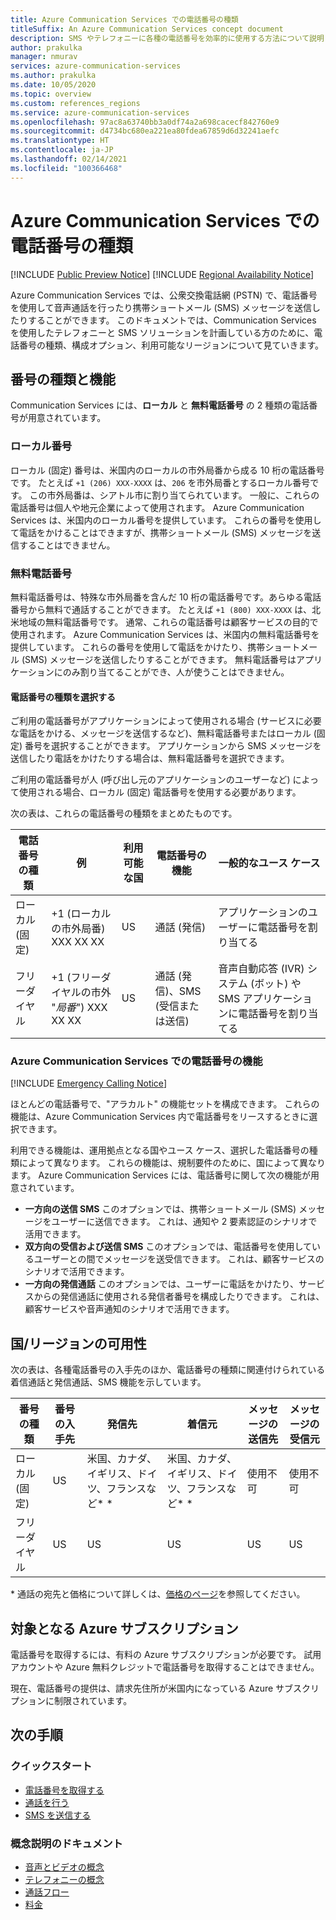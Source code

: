 ```yaml
---
title: Azure Communication Services での電話番号の種類
titleSuffix: An Azure Communication Services concept document
description: SMS やテレフォニーに各種の電話番号を効率的に使用する方法について説明します。
author: prakulka
manager: nmurav
services: azure-communication-services
ms.author: prakulka
ms.date: 10/05/2020
ms.topic: overview
ms.custom: references_regions
ms.service: azure-communication-services
ms.openlocfilehash: 97ac8a63740bb3a0df74a2a698cacecf842760e9
ms.sourcegitcommit: d4734bc680ea221ea80fdea67859d6d32241aefc
ms.translationtype: HT
ms.contentlocale: ja-JP
ms.lasthandoff: 02/14/2021
ms.locfileid: "100366468"
---
```

# <a name="phone-number-types-in-azure-communication-services"></a>Azure Communication Services での電話番号の種類

[!INCLUDE [Public Preview Notice](../../includes/public-preview-include.md)]
[!INCLUDE [Regional Availability Notice](../../includes/regional-availability-include.md)]

Azure Communication Services では、公衆交換電話網 (PSTN) で、電話番号を使用して音声通話を行ったり携帯ショートメール (SMS) メッセージを送信したりすることができます。 このドキュメントでは、Communication Services を使用したテレフォニーと SMS ソリューションを計画している方のために、電話番号の種類、構成オプション、利用可能なリージョンについて見ていきます。

## <a name="number-types-and-features"></a>番号の種類と機能
Communication Services には、**ローカル** と **無料電話番号** の 2 種類の電話番号が用意されています。 

### <a name="local-numbers"></a>ローカル番号
ローカル (固定) 番号は、米国内のローカルの市外局番から成る 10 桁の電話番号です。 たとえば `+1 (206) XXX-XXXX` は、`206` を市外局番とするローカル番号です。 この市外局番は、シアトル市に割り当てられています。 一般に、これらの電話番号は個人や地元企業によって使用されます。 Azure Communication Services は、米国内のローカル番号を提供しています。 これらの番号を使用して電話をかけることはできますが、携帯ショートメール (SMS) メッセージを送信することはできません。 

### <a name="toll-free-numbers"></a>無料電話番号
無料電話番号は、特殊な市外局番を含んだ 10 桁の電話番号です。あらゆる電話番号から無料で通話することができます。 たとえば `+1 (800) XXX-XXXX` は、北米地域の無料電話番号です。 通常、これらの電話番号は顧客サービスの目的で使用されます。 Azure Communication Services は、米国内の無料電話番号を提供しています。 これらの番号を使用して電話をかけたり、携帯ショートメール (SMS) メッセージを送信したりすることができます。 無料電話番号はアプリケーションにのみ割り当てることができ、人が使うことはできません。

#### <a name="choosing-a-phone-number-type"></a>電話番号の種類を選択する

ご利用の電話番号がアプリケーションによって使用される場合 (サービスに必要な電話をかける、メッセージを送信するなど)、無料電話番号またはローカル (固定) 番号を選択することができます。 アプリケーションから SMS メッセージを送信したり電話をかけたりする場合は、無料電話番号を選択できます。

ご利用の電話番号が人 (呼び出し元のアプリケーションのユーザーなど) によって使用される場合、ローカル (固定) 電話番号を使用する必要があります。 

次の表は、これらの電話番号の種類をまとめたものです。 

| 電話番号の種類 | 例                              | 利用可能な国    | 電話番号の機能 |一般的なユース ケース                                                                                                     |
| ----------------- | ------------------------------------ | ----------------------- | ------------------------|------------------------------------------------------------------------------------------------------------------- |
| ローカル (固定)        | +1 (ローカルの市外局番) XXX XX XX  | US                      | 通話 (発信) | アプリケーションのユーザーに電話番号を割り当てる  |
| フリーダイヤル         | +1 (フリーダイヤルの市外 "*局番*") XXX XX XX | US                      | 通話 (発信)、SMS (受信または送信)| 音声自動応答 (IVR) システム (ボット) や SMS アプリケーションに電話番号を割り当てる                                        |


### <a name="phone-number-features-in-azure-communication-services"></a>Azure Communication Services での電話番号の機能 

[!INCLUDE [Emergency Calling Notice](../../includes/emergency-calling-notice-include.md)]

ほとんどの電話番号で、"アラカルト" の機能セットを構成できます。 これらの機能は、Azure Communication Services 内で電話番号をリースするときに選択できます。

利用できる機能は、運用拠点となる国やユース ケース、選択した電話番号の種類によって異なります。 これらの機能は、規制要件のために、国によって異なります。 Azure Communication Services には、電話番号に関して次の機能が用意されています。

- **一方向の送信 SMS** このオプションでは、携帯ショートメール (SMS) メッセージをユーザーに送信できます。 これは、通知や 2 要素認証のシナリオで活用できます。 
- **双方向の受信および送信 SMS** このオプションでは、電話番号を使用しているユーザーとの間でメッセージを送受信できます。 これは、顧客サービスのシナリオで活用できます。
- **一方向の発信通話** このオプションでは、ユーザーに電話をかけたり、サービスからの発信通話に使用される発信者番号を構成したりできます。 これは、顧客サービスや音声通知のシナリオで活用できます。

## <a name="countryregion-availability"></a>国/リージョンの可用性

次の表は、各種電話番号の入手先のほか、電話番号の種類に関連付けられている着信通話と発信通話、SMS 機能を示しています。

|番号の種類| 番号の入手先 | 発信先                                        | 着信元                                    |メッセージの送信先       | メッセージの受信元 |
|-----------| ------------------ | ---------------------------------------------------  |-------------------------------------------------------|-----------------------|--------|
| ローカル (固定)  | US                 | 米国、カナダ、イギリス、ドイツ、フランスなど* *| 米国、カナダ、イギリス、ドイツ、フランスなど* * |使用不可| 使用不可 |
| フリーダイヤル | US                 | US                                                   | US                                                    |US                | US |

\* 通話の宛先と価格について詳しくは、[価格のページ](../pricing.md)を参照してください。

## <a name="azure-subscriptions-eligibility"></a>対象となる Azure サブスクリプション

電話番号を取得するには、有料の Azure サブスクリプションが必要です。 試用アカウントや Azure 無料クレジットで電話番号を取得することはできません。 

現在、電話番号の提供は、請求先住所が米国内になっている Azure サブスクリプションに制限されています。

## <a name="next-steps"></a>次の手順

### <a name="quickstarts"></a>クイックスタート

- [電話番号を取得する](../../quickstarts/telephony-sms/get-phone-number.md)
- [通話を行う](../../quickstarts/voice-video-calling/calling-client-samples.md)
- [SMS を送信する](../../quickstarts/telephony-sms/send.md)

### <a name="conceptual-documentation"></a>概念説明のドキュメント

- [音声とビデオの概念](../voice-video-calling/about-call-types.md)
- [テレフォニーの概念](./telephony-concept.md)
- [通話フロー](../call-flows.md)
- [料金](../pricing.md)
